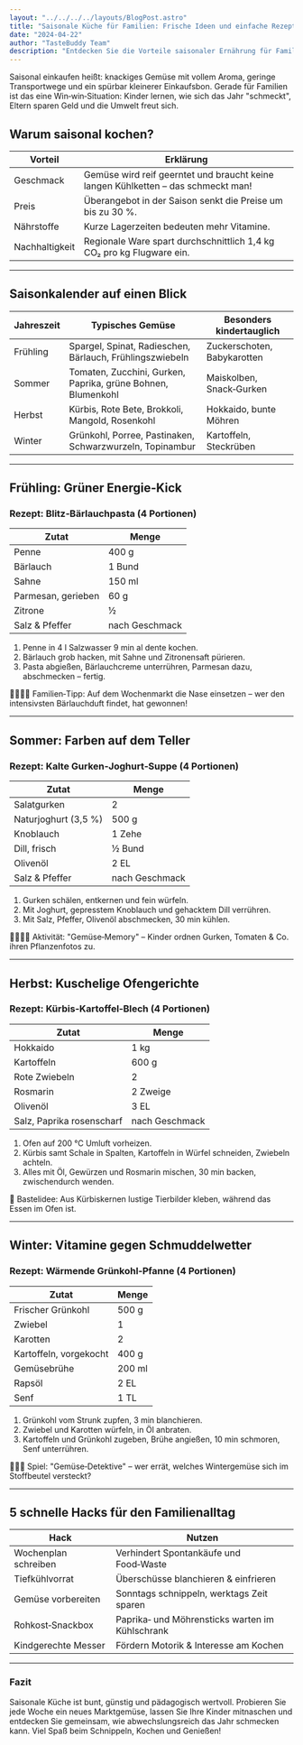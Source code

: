 ```yaml
---
layout: "../../../../layouts/BlogPost.astro"
title: "Saisonale Küche für Familien: Frische Ideen und einfache Rezepte durch das Jahr"
date: "2024-04-22"
author: "TasteBuddy Team"
description: "Entdecken Sie die Vorteile saisonaler Ernährung für Familien: besserer Geschmack, niedrigere Kosten und wertvolle Lernerfahrungen für Kinder. Mit einfachen Rezepten für jede Jahreszeit."
---
```


Saisonal einkaufen heißt: knackiges Gemüse mit vollem Aroma, geringe Transportwege und ein spürbar kleinerer Einkaufs­bon. Gerade für Familien ist das eine Win‑win‑Situation: Kinder lernen, wie sich das Jahr "schmeckt", Eltern sparen Geld und die Umwelt freut sich.  

## Warum saisonal kochen?

| Vorteil | Erklärung |
|---|---|
| Geschmack | Gemüse wird reif geerntet und braucht keine langen Kühlketten – das schmeckt man! |
| Preis | Überangebot in der Saison senkt die Preise um bis zu 30 %. |
| Nährstoffe | Kurze Lagerzeiten bedeuten mehr Vitamine. |
| Nachhaltigkeit | Regionale Ware spart durchschnittlich 1,4 kg CO₂ pro kg Flug­ware ein. |

---

## Saisonkalender auf einen Blick

| Jahreszeit | Typisches Gemüse | Besonders kindertauglich |
|---|---|---|
| Frühling | Spargel, Spinat, Radieschen, Bärlauch, Frühlings­zwiebeln | Zuckerschoten, Baby­karotten |
| Sommer | Tomaten, Zucchini, Gurken, Paprika, grüne Bohnen, Blumenkohl | Maiskolben, Snack‑Gurken |
| Herbst | Kürbis, Rote Bete, Brokkoli, Mangold, Rosenkohl | Hokkaido, bunte Möhren |
| Winter | Grünkohl, Porree, Pastinaken, Schwarzwurzeln, Topinambur | Kartoffeln, Steckrüben |

---

## Frühling: Grüner Energie‑Kick

### Rezept: Blitz‑Bärlauchpasta (4 Portionen)

| Zutat | Menge |
|---|---|
| Penne | 400 g |
| Bärlauch | 1 Bund |
| Sahne | 150 ml |
| Parmesan, gerieben | 60 g |
| Zitrone | ½ |
| Salz & Pfeffer | nach Geschmack |

1. Penne in 4 l Salzwasser 9 min al dente kochen.  
2. Bärlauch grob hacken, mit Sahne und Zitronensaft pürieren.  
3. Pasta abgießen, Bärlauchcreme unterrühren, Parmesan dazu, abschmecken – fertig.

👨‍👩‍👧‍👦 Familien‑Tipp: Auf dem Wochenmarkt die Nase einsetzen – wer den intensivsten Bärlauchduft findet, hat gewonnen!

---

## Sommer: Farben auf dem Teller

### Rezept: Kalte Gurken‑Joghurt‑Suppe (4 Portionen)

| Zutat | Menge |
|---|---|
| Salatgurken | 2 |
| Naturjoghurt (3,5 %) | 500 g |
| Knoblauch | 1 Zehe |
| Dill, frisch | ½ Bund |
| Olivenöl | 2 EL |
| Salz & Pfeffer | nach Geschmack |

1. Gurken schälen, entkernen und fein würfeln.  
2. Mit Joghurt, gepresstem Knoblauch und gehacktem Dill verrühren.  
3. Mit Salz, Pfeffer, Olivenöl abschmecken, 30 min kühlen.

👨‍👩‍👦‍👦 Aktivität: "Gemüse‑Memory" – Kinder ordnen Gurken, Tomaten & Co. ihren Pflanzenfotos zu.

---

## Herbst: Kuschelige Ofengerichte

### Rezept: Kürbis‑Kartoffel‑Blech (4 Portionen)

| Zutat | Menge |
|---|---|
| Hokkaido | 1 kg |
| Kartoffeln | 600 g |
| Rote Zwiebeln | 2 |
| Rosmarin | 2 Zweige |
| Olivenöl | 3 EL |
| Salz, Paprika rosenscharf | nach Geschmack |

1. Ofen auf 200 °C Umluft vorheizen.  
2. Kürbis samt Schale in Spalten, Kartoffeln in Würfel schneiden, Zwiebeln achteln.  
3. Alles mit Öl, Gewürzen und Rosmarin mischen, 30 min backen, zwischendurch wenden.

👧 Bastelidee: Aus Kürbiskernen lustige Tierbilder kleben, während das Essen im Ofen ist.

---

## Winter: Vitamine gegen Schmuddelwetter

### Rezept: Wärmende Grünkohl‑Pfanne (4 Portionen)

| Zutat | Menge |
|---|---|
| Frischer Grünkohl | 500 g |
| Zwiebel | 1 |
| Karotten | 2 |
| Kartoffeln, vorgekocht | 400 g |
| Gemüsebrühe | 200 ml |
| Rapsöl | 2 EL |
| Senf | 1 TL |

1. Grünkohl vom Strunk zupfen, 3 min blanchieren.  
2. Zwiebel und Karotten würfeln, in Öl anbraten.  
3. Kartoffeln und Grünkohl zugeben, Brühe angießen, 10 min schmoren, Senf unterrühren.

👨‍👧‍👦 Spiel: "Gemüse‑Detektive" – wer errät, welches Wintergemüse sich im Stoffbeutel versteckt?

---

## 5 schnelle Hacks für den Familienalltag

| Hack | Nutzen |
|---|---|
| Wochenplan schreiben | Verhindert Spontankäufe und Food‑Waste |
| Tiefkühlvorrat | Überschüsse blanchieren & einfrieren |
| Gemüse vorbereiten | Sonntags schnippeln, werktags Zeit sparen |
| Rohkost‑Snackbox | Paprika‑ und Möhrensticks warten im Kühlschrank |
| Kindgerechte Messer | Fördern Motorik & Interesse am Kochen |

---

### Fazit

Saisonale Küche ist bunt, günstig und pädagogisch wertvoll. Probieren Sie jede Woche ein neues Markt­gemüse, lassen Sie Ihre Kinder mitnaschen und entdecken Sie gemeinsam, wie abwechslungsreich das Jahr schmecken kann. Viel Spaß beim Schnippeln, Kochen und Genießen! 